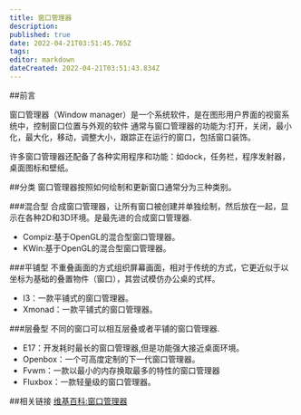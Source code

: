 ```yaml
---
title: 窗口管理器
description: 
published: true
date: 2022-04-21T03:51:45.765Z
tags: 
editor: markdown
dateCreated: 2022-04-21T03:51:43.834Z
---
```




##前言

窗口管理器（Window manager）是一个系统软件，是在图形用户界面的视窗系统中，控制窗口位置与外观的软件 通常与窗口管理器的功能为:打开，关闭，最小化，最大化，移动，调整大小，跟踪正在运行的窗口，包括窗口装饰。

许多窗口管理器还配备了各种实用程序和功能：如dock，任务栏，程序发射器，桌面图标和壁纸。

##分类
窗口管理器按照如何绘制和更新窗口通常分为三种类别。

###混合型
合成窗口管理器，让所有窗口被创建并单独绘制，然后放在一起，显示在各种2D和3D环境。是最先进的合成窗口管理器.

- Compiz:基于OpenGL的混合型窗口管理器。
- KWin:基于OpenGL的混合型窗口管理器。

###平铺型
不重叠画面的方式组织屏幕画面，相对于传统的方式，它更近似于以坐标为基础的叠置物件（窗口），其尝试模仿办公桌的式样。

- I3：一款平铺式的窗口管理器。
- Xmonad：一款平铺式的窗口管理器。

###层叠型
不同的窗口可以相互层叠或者平铺的窗口管理器.

- E17：开发耗时最长的窗口管理器,但是功能强大接近桌面环境。
- Openbox：一个可高度定制的下一代窗口管理器。
- Fvwm：一款以最小的内存换取最多的特性的窗口管理器
- Fluxbox：一款轻量级的窗口管理器。

##相关链接
[维基百科:窗口管理器](http://zh.wikipedia.org/wiki/%E7%AA%97%E5%8F%A3%E7%AE%A1%E7%90%86%E5%99%A8)